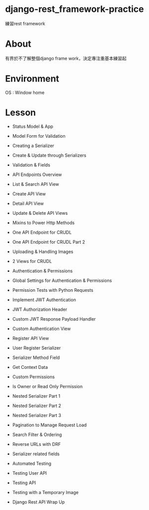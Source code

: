 # django-rest_framework-practice
練習rest framework
# About
有界於不了解整個django frame work，決定專注重基本練習起
# Environment
OS : Window home
# Lesson
* Status Model & App

* Model Form for Validation

* Creating a Serializer

* Create & Update through Serializers

* Validation & Fields

* API Endpoints Overview

* List & Search API View

* Create API View

* Detail API View

* Update & Delete API Views

* Mixins to Power Http Methods

* One API Endpoint for CRUDL

* One API Endpoint for CRUDL Part 2

* Uploading & Handling Images

* 2 Views for CRUDL

* Authentication & Permissions

* Global Settings for Authentication & Permissions

* Permission Tests with Python Requests

* Implement JWT Authentication

* JWT Authorization Header

* Custom JWT Response Payload Handler

* Custom Authentication View

* Register API View

* User Register Serializer

* Serializer Method Field

* Get Context Data

* Custom Permissions

* Is Owner or Read Only Permission

* Nested Serializer Part 1

* Nested Serializer Part 2

* Nested Serializer Part 3

* Pagination to Manage Request Load

* Search Filter & Ordering

* Reverse URLs with DRF

* Serializer related fields

* Automated Testing

* Testing User API

* Testing API

* Testing with a Temporary Image

* Django Rest API Wrap Up
